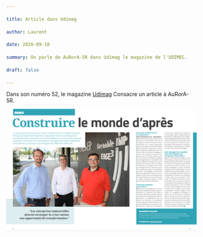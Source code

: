 ```yaml
---

title: Article dans Udimag

author: Laurent

date: 2020-09-10

summary: On parle de AuRorA-5R dans Udimag le magazine de l'UDIMEC.

draft: false

---
```


Dans son numéro 52, le magazine [Udimag](https://www.google.com/url?q=https://www.udimec.fr/sites/default/files/udimag_52_planche_bd.pdf&sa=D&ust=1611224297501000&usg=AOvVaw2GoGNYkhdZ59pfy0iGRxld) Consacre un article à AuRorA-5R.

![](images/image1.png)

